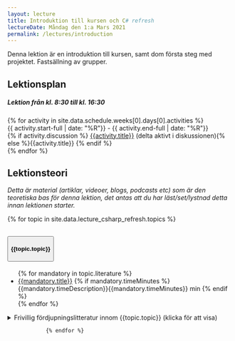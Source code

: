 ```yaml
---
layout: lecture
title: Introduktion till kursen och C# refresh
lectureDate: Måndag den 1:a Mars 2021
permalink: /lectures/introduction
---
```



Denna lektion är en introduktion till kursen, samt dom första steg med projektet. Fastsällning av grupper.

## Lektionsplan
  <div class="card schedule-card">
          <div class="card-body">
            <div class="row">
                <h5 class="pl-3"><i class="bi bi-calendar-week"></i> Lektion från kl. 8:30 till kl. 16:30 </h5>
            </div>    
{% for activity in site.data.schedule.weeks[0].days[0].activities %}
            <div class="row">
              <div class="col-sm-1 ">
                <div class="circle"></div>
              </div>
              <div class="col-sm-2 p-0 schedule-txt">
             {{ activity.start-full | date: "%R"}} - {{ activity.end-full | date: "%R"}} 
              </div>
              <div class="col-sm-9 schedule-txt">
              {% if activity.discussion %}
              <a href="{{activity.discussion}}"><i class="fa fa-comments" aria-hidden="true"></i> {{activity.title}}</a>
              (delta aktivt i diskussionen){% else %}{{activity.title}} {% endif %}
              </div>
            </div>
{% endfor %}
          </div>
        </div>




## Lektionsteori
*Detta är material (artiklar, videoer, blogs, podcasts etc) som är den teoretiska bas för denna lektion, det antas att du har läst/set/lystnad detta innan lektionen starter.*

  <div class="accordion" id="accordionExample">
{% for topic in site.data.lecture_csharp_refresh.topics %}
            <div class="card">
                <div class="card-header" id="headingOne">
                  <h2 class="mb-0 w-100">
                    <button class="btn btn-link text-left" type="button" data-toggle="" data-target="#ex{{forloop.index0}}" aria-expanded="false" aria-controls="ex{{forloop.index0}}">
                      <h4 id="object-oriented-programming-and-c"><i class="bi bi-chevron-double-right"></i> 
                      {{topic.topic}}
                      </h4>
                    </button>
                  </h2>
                </div>
                <div id="ex{{forloop.index0}}" class="collapse show" aria-labelledby="headingOne" data-parent="#accordionExample">
                  <div class="card-body">
                  <ul>
                  {% for mandatory in topic.literature %}
                  <li class="mb-3">
                       <i class="bi bi-chevron-double-right lec-icon"></i><a href="{{mandatory.url}}"> {{mandatory.title}}</a>
                      {% if mandatory.timeMinutes %} 
                        <span class="badges"><span class="badge badge-{{mandatory.timeBadge}}">{{mandatory.timeDescription}}</span><span class="badge badge-secondary">{{mandatory.timeMinutes}} min</span></span>
                      {% endif %}
                    </li>
                  {% endfor %}
                  </ul>
                  <details>
                  <summary>Frivillig fördjupningslitteratur innom {{topic.topic}} (klicka för att visa)</summary>
                  <ul>
                  {% for optional in topic.optionalLiterature %}
                  <li class="mb-4">
                  <a href="{{optional.url}}">{{optional.title}}</a>
                  <span class="badges"><span class="badge badge-info">Article</span><span class="badge badge-secondary">12min</span></span>
                  </li>
                  {%endfor%}
                  </ul>
                  </details>
                  </div>
                </div>
                </div>
                
                {% endfor %}